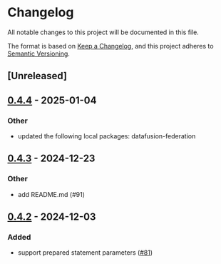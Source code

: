 # Changelog

All notable changes to this project will be documented in this file.

The format is based on [Keep a Changelog](https://keepachangelog.com/en/1.0.0/),
and this project adheres to [Semantic Versioning](https://semver.org/spec/v2.0.0.html).

## [Unreleased]

## [0.4.4](https://github.com/datafusion-contrib/datafusion-federation/compare/datafusion-flight-sql-server-v0.4.3...datafusion-flight-sql-server-v0.4.4) - 2025-01-04

### Other

- updated the following local packages: datafusion-federation

## [0.4.3](https://github.com/datafusion-contrib/datafusion-federation/compare/datafusion-flight-sql-server-v0.4.2...datafusion-flight-sql-server-v0.4.3) - 2024-12-23

### Other

- add README.md (#91)

## [0.4.2](https://github.com/datafusion-contrib/datafusion-federation/compare/datafusion-flight-sql-server-v0.4.1...datafusion-flight-sql-server-v0.4.2) - 2024-12-03

### Added

- support prepared statement parameters ([#81](https://github.com/datafusion-contrib/datafusion-federation/pull/81))
